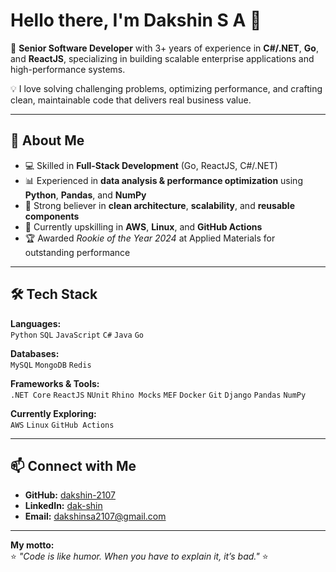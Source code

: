 # Hello there, I'm Dakshin S A 👋

🚀 **Senior Software Developer** with 3+ years of experience in **C#/.NET**, **Go**, and **ReactJS**, specializing in building scalable enterprise applications and high-performance systems.  

💡 I love solving challenging problems, optimizing performance, and crafting clean, maintainable code that delivers real business value.

---

## 🔹 About Me

- 💻 Skilled in **Full-Stack Development** (Go, ReactJS, C#/.NET)
- 📊 Experienced in **data analysis & performance optimization** using **Python**, **Pandas**, and **NumPy**
- 🔄 Strong believer in **clean architecture**, **scalability**, and **reusable components**
- 🌱 Currently upskilling in **AWS**, **Linux**, and **GitHub Actions**
- 🏆 Awarded *Rookie of the Year 2024* at Applied Materials for outstanding performance

---

## 🛠️ Tech Stack

**Languages:**  
`Python` `SQL` `JavaScript` `C#` `Java` `Go`  

**Databases:**  
`MySQL` `MongoDB` `Redis`  

**Frameworks & Tools:**  
`.NET Core` `ReactJS` `NUnit` `Rhino Mocks` `MEF` `Docker` `Git` `Django` `Pandas` `NumPy`  

**Currently Exploring:**  
`AWS` `Linux` `GitHub Actions`

---

## 📫 Connect with Me
- **GitHub:** [dakshin-2107](https://github.com/dakshin-2107)  
- **LinkedIn:** [dak-shin](https://linkedin.com/in/dak-shin/)  
- **Email:** [dakshinsa2107@gmail.com](mailto:dakshinsa2107@gmail.com)  

---
**My motto:**
<br>
⭐ *"Code is like humor. When you have to explain it, it’s bad."*  ⭐ 
